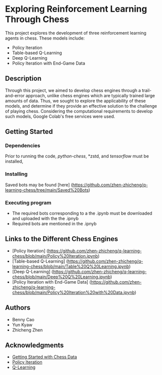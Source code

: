 # Exploring Reinforcement Learning Through Chess

This project explores the development of three reinforcement learning agents in chess. These models include:
- Policy Iteration
- Table-based Q-Learning
- Deep Q-Learning
- Policy Iteration with End-Game Data

## Description

Through this project, we aimed to develop chess engines through a trail-and-error approach, unlike chess engines which are typically trained large amounts of data.
Thus, we sought to explore the applicability of these models, and determine if they provide an effective solution to the challenge of playing chess.
Considering the computational requirements to develop such models, Google Colab's free services were used. 

## Getting Started

### Dependencies

Prior to running the code, *python-chess*, *zstd, and *tensorflow* must be installed, 

### Installing

Saved bots may be found [here] (https://github.com/zhen-zhicheng/q-learning-chess/tree/main/Saved%20Bots)

### Executing program

* The required bots corresponding to a the .ipynb must be downloaded and uploaded with the the .ipnyb
* Required bots are mentioned in the .ipnyb

## Links to the Different Chess Engines
* [Policy Iteration] (https://github.com/zhen-zhicheng/q-learning-chess/blob/main/Policy%20Iteration.ipynb)
* [Table-based Q-Learning] (https://github.com/zhen-zhicheng/q-learning-chess/blob/main/Table%20Q%20Learning.ipynb)
* [Deep Q-Learning] (https://github.com/zhen-zhicheng/q-learning-chess/blob/main/Deep%20Q%20Learning.ipynb)
* [Policy Iteration with End-Game Data] (https://github.com/zhen-zhicheng/q-learning-chess/blob/main/Policy%20Iteration%20with%20Data.ipynb)

## Authors

* Benny Cao 
* Yun Kyaw
* Zhicheng Zhen

## Acknowledgments
* [Getting Started with Chess Data](https://colab.research.google.com/github/natesolon/fastpages/blob/master/_notebooks/2021-12-13-Getting-Started-with-Chess-Data.ipynb#scrollTo=0kjrWwXtvtmZ)
* [Policy Iteration](https://www.kaggle.com/code/arjanso/reinforcement-learning-chess-1-policy-iteration)
* [Q-Learning](https://www.kaggle.com/code/arjanso/reinforcement-learning-chess-3-q-networks)
